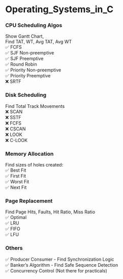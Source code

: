 # Operating_Systems_in_C

### CPU Scheduling Algos
Show Gantt Chart,<br/>
Find TAT, WT, Avg TAT, Avg WT<br/>
✅ FCFS<br/>
✅ SJF Non-preemptive<br/>
✅ SJF Preemptive<br/>
✅ Round Robin<br/>
✅ Priority Non-preemptive<br/>
✅ Priority Preemptive<br/>
❌ SRTF<br/>

### Disk Scheduling
Find Total Track Movements<br/>
❌ SCAN <br/>
❌ SSTF<br/>
❌ FCFS<br/>
❌ CSCAN<br/>
❌ LOOK<br/>
❌ C-LOOK<br/>

### Memory Allocation
Find sizes of holes created:<br/>
✅ Best Fit<br/>
✅ First Fit<br/>
✅ Worst Fit<br/>
✅ Next Fit<br/>

### Page Replacement
Find Page Hits, Faults, Hit Ratio, Miss Ratio<br/>
✅ Optimal<br/>
✅ LRU<br/>
✅ FIFO<br/>
✅ LFU<br/>

### Others
✅ Producer Consumer - Find Synchronization Logic<br/>
✅ Banker’s Algorithm - Find Safe Sequence Detection<br/>
✅ Concurrency Control (Not there for practicals)
